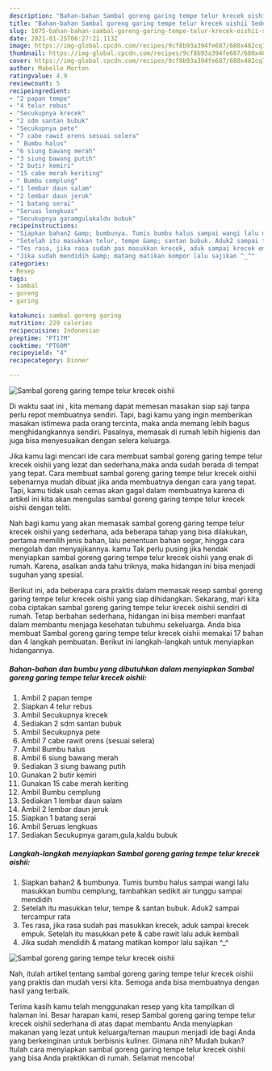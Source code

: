 ```yaml
---
description: "Bahan-bahan Sambal goreng garing tempe telur krecek oishii Sederhana dan Mudah Dibuat"
title: "Bahan-bahan Sambal goreng garing tempe telur krecek oishii Sederhana dan Mudah Dibuat"
slug: 1075-bahan-bahan-sambal-goreng-garing-tempe-telur-krecek-oishii-sederhana-dan-mudah-dibuat
date: 2021-01-25T06:27:21.113Z
image: https://img-global.cpcdn.com/recipes/9cf8b93a394fe687/680x482cq70/sambal-goreng-garing-tempe-telur-krecek-oishii-foto-resep-utama.jpg
thumbnail: https://img-global.cpcdn.com/recipes/9cf8b93a394fe687/680x482cq70/sambal-goreng-garing-tempe-telur-krecek-oishii-foto-resep-utama.jpg
cover: https://img-global.cpcdn.com/recipes/9cf8b93a394fe687/680x482cq70/sambal-goreng-garing-tempe-telur-krecek-oishii-foto-resep-utama.jpg
author: Mabelle Morton
ratingvalue: 4.9
reviewcount: 5
recipeingredient:
- "2 papan tempe"
- "4 telur rebus"
- "Secukupnya krecek"
- "2 sdm santan bubuk"
- "Secukupnya pete"
- "7 cabe rawit orens sesuai selera"
- " Bumbu halus"
- "6 siung bawang merah"
- "3 siung bawang putih"
- "2 butir kemiri"
- "15 cabe merah keriting"
- " Bumbu cemplung"
- "1 lembar daun salam"
- "2 lembar daun jeruk"
- "1 batang serai"
- "Seruas lengkuas"
- "Secukupnya garamgulakaldu bubuk"
recipeinstructions:
- "Siapkan bahan2 &amp; bumbunya. Tumis bumbu halus sampai wangi lalu masukkan bumbu cemplung, tambahkan sedikit air tunggu sampai mendidih"
- "Setelah itu masukkan telur, tempe &amp; santan bubuk. Aduk2 sampai tercampur rata"
- "Tes rasa, jika rasa sudah pas masukkan krecek, aduk sampai krecek empuk. Setelah itu masukkan pete &amp; cabe rawit lalu aduk kembali"
- "Jika sudah mendidih &amp; matang matikan kompor lalu sajikan ^_^"
categories:
- Resep
tags:
- sambal
- goreng
- garing

katakunci: sambal goreng garing 
nutrition: 229 calories
recipecuisine: Indonesian
preptime: "PT17M"
cooktime: "PT60M"
recipeyield: "4"
recipecategory: Dinner

---
```



![Sambal goreng garing tempe telur krecek oishii](https://img-global.cpcdn.com/recipes/9cf8b93a394fe687/680x482cq70/sambal-goreng-garing-tempe-telur-krecek-oishii-foto-resep-utama.jpg)

Di waktu  saat ini , kita memang dapat memesan masakan siap saji tanpa perlu repot membuatnya sendiri. Tapi, bagi kamu yang ingin memberikan masakan istimewa pada orang tercinta, maka anda memang lebih bagus menghidangkannya sendiri. Pasalnya, memasak di rumah lebih higienis dan juga bisa menyesuaikan dengan selera keluarga.

Jika kamu lagi mencari ide cara membuat sambal goreng garing tempe telur krecek oishii yang lezat dan sederhana,maka anda sudah berada di tempat yang tepat. Cara membuat sambal goreng garing tempe telur krecek oishii  sebenarnya mudah dibuat jika anda membuatnya dengan cara yang tepat. Tapi, kamu tidak usah cemas akan gagal dalam membuatnya 
karena di artikel ini kita akan mengulas sambal goreng garing tempe telur krecek oishii dengan teliti.  



Nah bagi kamu yang akan memasak sambal goreng garing tempe telur krecek oishii yang sederhana, ada beberapa tahap yang bisa dilakukan, pertama memilih jenis bahan, lalu penentuan bahan segar, hingga cara mengolah dan menyajikannya. kamu Tak perlu pusing jika hendak menyiapkan sambal goreng garing tempe telur krecek oishii yang enak di rumah. Karena, asalkan anda  tahu triknya, maka hidangan ini bisa menjadi suguhan yang spesial.

Berikut ini, ada beberapa cara praktis  dalam memasak resep sambal goreng garing tempe telur krecek oishii yang siap dihidangkan. Sekarang, mari kita coba ciptakan sambal goreng garing tempe telur krecek oishii sendiri di rumah. Tetap berbahan sederhana, hidangan ini bisa memberi manfaat dalam membantu menjaga kesehatan tubuhmu sekeluarga. Anda bisa membuat Sambal goreng garing tempe telur krecek oishii memakai 17 bahan dan 4 langkah pembuatan. Berikut ini langkah-langkah untuk menyiapkan hidangannya.

<!--inarticleads1-->

##### Bahan-bahan dan bumbu yang dibutuhkan dalam menyiapkan Sambal goreng garing tempe telur krecek oishii:

1. Ambil 2 papan tempe
1. Siapkan 4 telur rebus
1. Ambil Secukupnya krecek
1. Sediakan 2 sdm santan bubuk
1. Ambil Secukupnya pete
1. Ambil 7 cabe rawit orens (sesuai selera)
1. Ambil  Bumbu halus
1. Ambil 6 siung bawang merah
1. Sediakan 3 siung bawang putih
1. Gunakan 2 butir kemiri
1. Gunakan 15 cabe merah keriting
1. Ambil  Bumbu cemplung
1. Sediakan 1 lembar daun salam
1. Ambil 2 lembar daun jeruk
1. Siapkan 1 batang serai
1. Ambil Seruas lengkuas
1. Sediakan Secukupnya garam,gula,kaldu bubuk




<!--inarticleads2-->

##### Langkah-langkah menyiapkan Sambal goreng garing tempe telur krecek oishii:

1. Siapkan bahan2 &amp; bumbunya. Tumis bumbu halus sampai wangi lalu masukkan bumbu cemplung, tambahkan sedikit air tunggu sampai mendidih
1. Setelah itu masukkan telur, tempe &amp; santan bubuk. Aduk2 sampai tercampur rata
1. Tes rasa, jika rasa sudah pas masukkan krecek, aduk sampai krecek empuk. Setelah itu masukkan pete &amp; cabe rawit lalu aduk kembali
1. Jika sudah mendidih &amp; matang matikan kompor lalu sajikan ^_^
<img src="//assets-global.cpcdn.com/assets/icons/button_play-2c75c40dde080a61004c1f40b05d8f140eaff45d7e9e6481dc71c63d2e7c4909.png" alt="Sambal goreng garing tempe telur krecek oishii">



Nah, itulah artikel tentang  sambal goreng garing tempe telur krecek oishii  yang praktis dan mudah versi kita. Semoga anda bisa membuatnya dengan hasil yang terbaik. 

Terima kasih kamu telah menggunakan resep yang kita tampilkan di halaman ini. Besar harapan kami, resep  Sambal goreng garing tempe telur krecek oishii sederhana di atas dapat membantu Anda menyiapkan makanan yang lezat untuk keluarga/teman maupun menjadi ide bagi Anda yang berkeinginan untuk berbisnis kuliner. Gimana nih? Mudah bukan? Itulah cara menyiapkan sambal goreng garing tempe telur krecek oishii yang bisa Anda praktikkan di rumah. Selamat mencoba!

